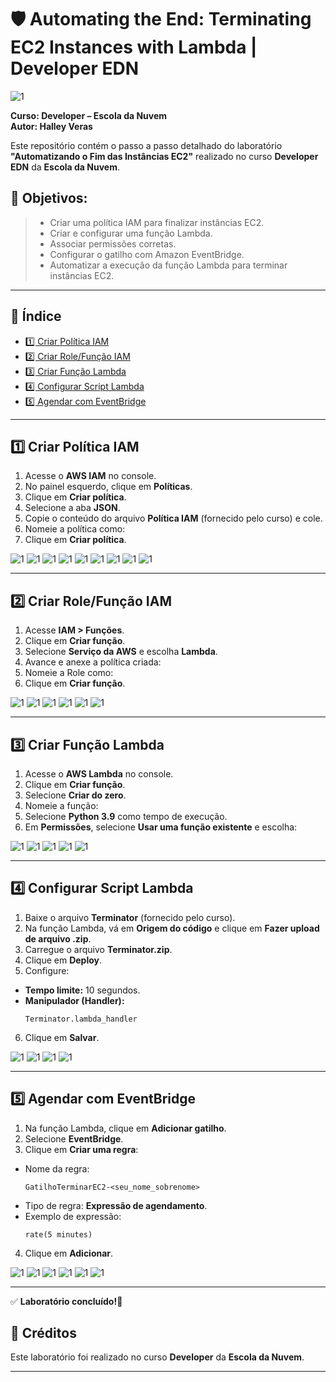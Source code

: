 # 🛡️ Automating the End: Terminating EC2 Instances with Lambda | Developer EDN

![1](https://raw.githubusercontent.com/HalleyVeras/aws-lambda-event-lab-developer-EDN/refs/heads/main/arquivos1/Image1.jpg)

**Curso: Developer – Escola da Nuvem**  
**Autor: Halley Veras**

Este repositório contém o passo a passo detalhado do laboratório **"Automatizando o Fim das Instâncias EC2"** realizado no curso **Developer EDN** da **Escola da Nuvem**.

## 🎯 Objetivos:
> - Criar uma política IAM para finalizar instâncias EC2.
> - Criar e configurar uma função Lambda.
> - Associar permissões corretas.
> - Configurar o gatilho com Amazon EventBridge.
> - Automatizar a execução da função Lambda para terminar instâncias EC2.

---

## 📂 Índice

- [1️⃣ Criar Política IAM](#1️⃣-criar-política-iam)
- [2️⃣ Criar Role/Função IAM](#2️⃣-criar-rolefunção-iam)
- [3️⃣ Criar Função Lambda](#3️⃣-criar-função-lambda)
- [4️⃣ Configurar Script Lambda](#4️⃣-configurar-script-lambda)
- [5️⃣ Agendar com EventBridge](#5️⃣-agendar-com-eventbridge)


---

## 1️⃣ Criar Política IAM

1. Acesse o **AWS IAM** no console.
2. No painel esquerdo, clique em **Políticas**.
3. Clique em **Criar política**.
4. Selecione a aba **JSON**.
5. Copie o conteúdo do arquivo **Política IAM** (fornecido pelo curso) e cole.
6. Nomeie a política como:
7. Clique em **Criar política**.

![1](https://raw.githubusercontent.com/HalleyVeras/aws-lambda-event-lab-developer-EDN/refs/heads/main/arquivos1/2025-06-01_16-09.png)
![1](https://raw.githubusercontent.com/HalleyVeras/aws-lambda-event-lab-developer-EDN/refs/heads/main/arquivos1/2025-06-01_16-09_1.png)
![1](https://raw.githubusercontent.com/HalleyVeras/aws-lambda-event-lab-developer-EDN/refs/heads/main/arquivos1/2025-06-01_16-11.png)
![1](https://raw.githubusercontent.com/HalleyVeras/aws-lambda-event-lab-developer-EDN/refs/heads/main/arquivos1/2025-06-01_16-12.png)
![1](https://raw.githubusercontent.com/HalleyVeras/aws-lambda-event-lab-developer-EDN/refs/heads/main/arquivos1/2025-06-01_16-13.png)
![1](https://raw.githubusercontent.com/HalleyVeras/aws-lambda-event-lab-developer-EDN/refs/heads/main/arquivos1/2025-06-01_16-14.png)
![1](https://raw.githubusercontent.com/HalleyVeras/aws-lambda-event-lab-developer-EDN/refs/heads/main/arquivos1/2025-06-01_16-15.png)
![1](https://raw.githubusercontent.com/HalleyVeras/aws-lambda-event-lab-developer-EDN/refs/heads/main/arquivos1/2025-06-01_16-19.png)
![1](https://raw.githubusercontent.com/HalleyVeras/aws-lambda-event-lab-developer-EDN/refs/heads/main/arquivos1/Policy-Created-halley-veras.png)




---

## 2️⃣ Criar Role/Função IAM

1. Acesse **IAM > Funções**.
2. Clique em **Criar função**.
3. Selecione **Serviço da AWS** e escolha **Lambda**.
4. Avance e anexe a política criada:
5. Nomeie a Role como:
6. Clique em **Criar função**.

![1](https://raw.githubusercontent.com/HalleyVeras/aws-lambda-event-lab-developer-EDN/refs/heads/main/arquivos1/2025-06-01_16-23.png)
![1](https://raw.githubusercontent.com/HalleyVeras/aws-lambda-event-lab-developer-EDN/refs/heads/main/arquivos1/2025-06-01_16-25.png)
![1](https://raw.githubusercontent.com/HalleyVeras/aws-lambda-event-lab-developer-EDN/refs/heads/main/arquivos1/2025-06-01_16-26.png)
![1](https://raw.githubusercontent.com/HalleyVeras/aws-lambda-event-lab-developer-EDN/refs/heads/main/arquivos1/2025-06-01_16-52.png)
![1](https://raw.githubusercontent.com/HalleyVeras/aws-lambda-event-lab-developer-EDN/refs/heads/main/arquivos1/2025-06-01_16-52_1.png)
![1](https://raw.githubusercontent.com/HalleyVeras/aws-lambda-event-lab-developer-EDN/refs/heads/main/arquivos1/Role-Created-halley-veras.png)

---

## 3️⃣ Criar Função Lambda

1. Acesse o **AWS Lambda** no console.
2. Clique em **Criar função**.
3. Selecione **Criar do zero**.
4. Nomeie a função:
5. Selecione **Python 3.9** como tempo de execução.
6. Em **Permissões**, selecione **Usar uma função existente** e escolha:


![1](https://raw.githubusercontent.com/HalleyVeras/aws-lambda-event-lab-developer-EDN/refs/heads/main/arquivos1/2025-06-01_16-54.png)
![1](https://raw.githubusercontent.com/HalleyVeras/aws-lambda-event-lab-developer-EDN/refs/heads/main/arquivos1/2025-06-01_16-56.png)
![1](https://raw.githubusercontent.com/HalleyVeras/aws-lambda-event-lab-developer-EDN/refs/heads/main/arquivos1/2025-06-01_16-59.png)
![1](https://raw.githubusercontent.com/HalleyVeras/aws-lambda-event-lab-developer-EDN/refs/heads/main/arquivos1/2025-06-01_17-02.png)
![1](https://raw.githubusercontent.com/HalleyVeras/aws-lambda-event-lab-developer-EDN/refs/heads/main/arquivos1/2025-06-01_17-04.png)


---

## 4️⃣ Configurar Script Lambda

1. Baixe o arquivo **Terminator** (fornecido pelo curso).
2. Na função Lambda, vá em **Origem do código** e clique em **Fazer upload de arquivo .zip**.
3. Carregue o arquivo **Terminator.zip**.
4. Clique em **Deploy**.
5. Configure:
- **Tempo limite:** 10 segundos.
- **Manipulador (Handler):**  
  ```
  Terminator.lambda_handler
  ```
6. Clique em **Salvar**.

![1](https://raw.githubusercontent.com/HalleyVeras/aws-lambda-event-lab-developer-EDN/refs/heads/main/arquivos1/2025-06-01_17-07.png)
![1](https://raw.githubusercontent.com/HalleyVeras/aws-lambda-event-lab-developer-EDN/refs/heads/main/arquivos1/2025-06-01_17-08.png)
![1](https://raw.githubusercontent.com/HalleyVeras/aws-lambda-event-lab-developer-EDN/refs/heads/main/arquivos1/2025-06-01_17-09.png)
![1](https://raw.githubusercontent.com/HalleyVeras/aws-lambda-event-lab-developer-EDN/refs/heads/main/arquivos1/2025-06-01_17-12.png)

---

## 5️⃣ Agendar com EventBridge

1. Na função Lambda, clique em **Adicionar gatilho**.
2. Selecione **EventBridge**.
3. Clique em **Criar uma regra**:
- Nome da regra:  
  ```
  GatilhoTerminarEC2-<seu_nome_sobrenome>
  ```
- Tipo de regra: **Expressão de agendamento**.
- Exemplo de expressão:
  ```
  rate(5 minutes)
  ```
4. Clique em **Adicionar**.

![1](https://raw.githubusercontent.com/HalleyVeras/aws-lambda-event-lab-developer-EDN/refs/heads/main/arquivos1/2025-06-01_17-13.png)
![1](https://raw.githubusercontent.com/HalleyVeras/aws-lambda-event-lab-developer-EDN/refs/heads/main/arquivos1/2025-06-01_17-15.png)
![1](https://raw.githubusercontent.com/HalleyVeras/aws-lambda-event-lab-developer-EDN/refs/heads/main/arquivos1/2025-06-01_17-20.png)
![1](https://raw.githubusercontent.com/HalleyVeras/aws-lambda-event-lab-developer-EDN/refs/heads/main/arquivos1/2025-06-01_17-22.png)
![1](https://raw.githubusercontent.com/HalleyVeras/aws-lambda-event-lab-developer-EDN/refs/heads/main/arquivos1/2025-06-01_17-24.png)
![1](https://raw.githubusercontent.com/HalleyVeras/aws-lambda-event-lab-developer-EDN/refs/heads/main/arquivos1/Lambda-Trigger-Created.png)

---



✅ **Laboratório concluído!🚀**



## 📝 Créditos

Este laboratório foi realizado no curso **Developer** da **Escola da Nuvem**.

---



    
